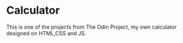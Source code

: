 # Calculator

This is one of the projects from The Odin Project, my own calculator designed on HTML,CSS and JS.
